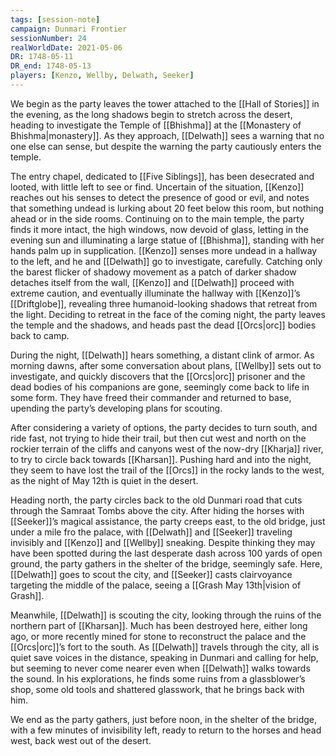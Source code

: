 ```yaml
---
tags: [session-note]
campaign: Dunmari Frontier
sessionNumber: 24
realWorldDate: 2021-05-06
DR: 1748-05-11
DR_end: 1748-05-13
players: [Kenzo, Wellby, Delwath, Seeker]
---
```


We begin as the party leaves the tower attached to the [[Hall of Stories]] in the evening, as the long shadows begin to stretch across the desert, heading to investigate the Temple of [[Bhishma]] at the [[Monastery of Bhishma|monastery]]. As they approach, [[Delwath]] sees a warning that no one else can sense, but despite the warning the party cautiously enters the temple. 

The entry chapel, dedicated to [[Five Siblings]], has been desecrated and looted, with little left to see or find. Uncertain of the situation, [[Kenzo]] reaches out his senses to detect the presence of good or evil, and notes that something undead is lurking about 20 feet below this room, but nothing ahead or in the side rooms. Continuing on to the main temple, the party finds it more intact, the high windows, now devoid of glass, letting in the evening sun and illuminating a large statue of [[Bhishma]], standing with her hands palm up in supplication. [[Kenzo]] senses more undead in a hallway to the left, and he and [[Delwath]] go to investigate, carefully. Catching only the barest flicker of shadowy movement as a patch of darker shadow detaches itself from the wall, [[Kenzo]] and [[Delwath]] proceed with extreme caution, and eventually illuminate the hallway with [[Kenzo]]’s [[Driftglobe]], revealing three humanoid-looking shadows that retreat from the light. Deciding to retreat in the face of the coming night, the party leaves the temple and the shadows, and heads past the dead [[Orcs|orc]] bodies back to camp.

During the night, [[Delwath]] hears something, a distant clink of armor. As morning dawns, after some conversation about plans, [[Wellby]] sets out to investigate, and quickly discovers that the [[Orcs|orc]] prisoner and the dead bodies of his companions are gone, seemingly come back to life in some form. They have freed their commander and returned to base, upending the party’s developing plans for scouting.

After considering a variety of options, the party decides to turn south, and ride fast, not trying to hide their trail, but then cut west and north on the rockier terrain of the cliffs and canyons west of the now-dry [[Kharja]] river, to try to circle back towards [[Kharsan]]. Pushing hard and into the night, they seem to have lost the trail of the [[Orcs]] in the rocky lands to the west, as the night of May 12th is quiet in the desert.

Heading north, the party circles back to the old Dunmari road that cuts through the Samraat Tombs above the city. After hiding the horses with [[Seeker]]’s magical assistance, the party creeps east, to the old bridge, just under a mile fro the palace, with [[Delwath]] and [[Seeker]] traveling invisibly and [[Kenzo]] and [[Wellby]] sneaking. Despite thinking they may have been spotted during the last desperate dash across 100 yards of open ground, the party gathers in the shelter of the bridge, seemingly safe. Here, [[Delwath]] goes to scout the city, and [[Seeker]] casts clairvoyance targeting the middle of the palace, seeing a [[Grash May 13th|vision of Grash]].

Meanwhile, [[Delwath]] is scouting the city, looking through the ruins of the northern part of [[Kharsan]]. Much has been destroyed here, either long ago, or more recently mined for stone to reconstruct the palace and the [[Orcs|orc]]’s fort to the south. As [[Delwath]] travels through the city, all is quiet save voices in the distance, speaking in Dunmari and calling for help, but seeming to never come nearer even when [[Delwath]] walks towards the sound. In his explorations, he finds some ruins from a glassblower’s shop, some old tools and shattered glasswork, that he brings back with him. 

We end as the party gathers, just before noon, in the shelter of the bridge, with a few minutes of invisibility left, ready to return to the horses and head west, back west out of the desert.